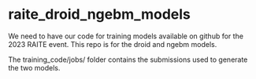 # raite_droid_ngebm_models
We need to have our code for training models available on github for the 2023 RAITE event. This  repo is for the droid and ngebm models.

The training_code/jobs/ folder contains the submissions used to generate the two models.
